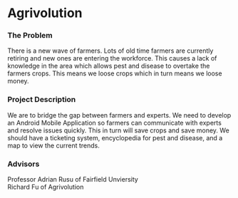 # Agrivolution

<h3>The Problem</h3>
There is a new wave of farmers.  Lots of old time farmers are currently retiring and new ones are entering the workforce.  
This causes a lack of knowledge in the area which allows pest and disease to overtake the farmers crops.  This means we loose crops
which in turn means we loose money.  

<h3>Project Description</h3>
We are to bridge the gap between farmers and experts.  We need to develop an Android Mobile Application so farmers can communicate
with experts and resolve issues quickly.  This in turn will save crops and save money.  We should have a ticketing system, 
encyclopedia for pest and disease, and a map to view the current trends.  

<h3>Advisors</h3>
Professor Adrian Rusu of Fairfield Unviersity<br>
Richard Fu of Agrivolution 

